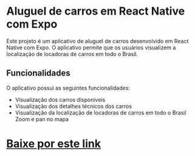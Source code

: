 
# Aluguel de carros em React Native com Expo
Este projeto é um aplicativo de aluguel de carros desenvolvido em React Native com Expo. O aplicativo permite que os usuários visualizem a localização de locadoras de carros em todo o Brasil.

## Funcionalidades
O aplicativo possui as seguintes funcionalidades:

- Visualização dos carros disponiveis
- Visualização dos detalhes técnicos dos carros
- Visualização da localização de locadoras de carros em todo o Brasil
Zoom e pan no mapa


# <a href='https://expo.dev/artifacts/eas/ms2KgT9SvxJR34Xj8DuxcW.apk' target='_blank'>Baixe por este link</a>